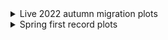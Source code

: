 <!-- docs/_sidebar.md -->

<details><summary>Live 2022 autumn migration plots</summary>

[Redstart](/Species_plots/redstart.md)
[Spotted flycatcher](/Species_plots/spotted_flycatcher.md)
[Pied flycatcher](/Species_plots/pied_flycatcher.md)
[Whinchat](/Species_plots/whinchat.md)

</details>

<details><summary>Spring first record plots</summary>

[2021](/First_record_plots/2021.md)
[2022](/First_record_plots/2022.md)

</details>
